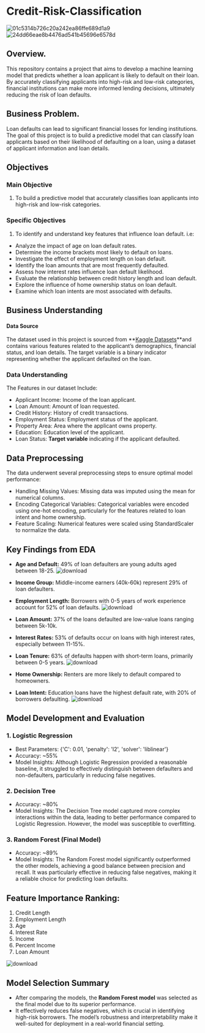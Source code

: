 # Credit-Risk-Classification
![01c5314b726c20a242ea86ffe689d1a9](https://github.com/user-attachments/assets/9be8c86d-0ffe-4b91-93e6-a60bb31c74cc)![24dd66eae8b4476ad541b45696e6578d](https://github.com/user-attachments/assets/e158c638-53f3-4221-88b3-1e0b32da0f2b)


## Overview.
This repository contains a project that aims to develop a machine learning model that predicts whether a loan applicant is likely to default on their loan. By accurately classifying applicants into high-risk and low-risk categories, financial institutions can make more informed lending decisions, ultimately reducing the risk of loan defaults.
## Business Problem.
Loan defaults can lead to significant financial losses for lending institutions. The goal of this project is to build a predictive model that can classify loan applicants based on their likelihood of defaulting on a loan, using a dataset of applicant information and loan details.

## Objectives
### Main Objective
1. To build a predictive model that accurately classifies loan applicants into high-risk and low-risk categories.
### Specific Objectives
1. To identify and understand key features that influence loan default. i.e:

- Analyze the impact of age on loan default rates.
- Determine the income brackets most likely to default on loans.
- Investigate the effect of employment length on loan default.
- Identify the loan amounts that are most frequently defaulted.
- Assess how interest rates influence loan default likelihood.
- Evaluate the relationship between credit history length and loan default.
- Explore the influence of home ownership status on loan default.
- Examine which loan intents are most associated with defaults.

## Business Understanding
#### Data Source
The dataset used in this project is sourced from **[Kaggle Datasets](https://www.kaggle.com/datasets)**and contains various features related to the applicant’s demographics, financial status, and loan details. The target variable is a binary indicator representing whether the applicant defaulted on the loan.
### Data Understanding
The Features in our dataset Include:
- Applicant Income: Income of the loan applicant.
- Loan Amount: Amount of loan requested.
- Credit History: History of credit transactions.
- Employment Status: Employment status of the applicant.
- Property Area: Area where the applicant owns property.
- Education: Education level of the applicant.
- Loan Status: **Target variable** indicating if the applicant defaulted.

## Data Preprocessing
The data underwent several preprocessing steps to ensure optimal model performance:

- Handling Missing Values: Missing data was imputed using the mean for numerical columns.
- Encoding Categorical Variables: Categorical variables were encoded using one-hot encoding, particularly for the features related to loan intent and home ownership.
- Feature Scaling: Numerical features were scaled using StandardScaler to normalize the data.

## Key Findings from EDA
- **Age and Default:** 49% of loan defaulters are young adults aged between 18-25.
  ![download](https://github.com/user-attachments/assets/3014e2e3-bc3b-4881-a021-0a97c11b0e57)

- **Income Group:** Middle-income earners (40k-60k) represent 29% of loan defaulters.
- **Employment Length:** Borrowers with 0-5 years of work experience account for 52% of loan defaults.
  ![download](https://github.com/user-attachments/assets/723455a2-b68b-4ad8-b5d7-30d532d03b36)

- **Loan Amount:** 37% of the loans defaulted are low-value loans ranging between 5k-10k.
- **Interest Rates:** 53% of defaults occur on loans with high interest rates, especially between 11-15%.
- **Loan Tenure:** 63% of defaults happen with short-term loans, primarily between 0-5 years.
  ![download](https://github.com/user-attachments/assets/1865f6a5-e996-4e33-95dd-6af342777d70)

- **Home Ownership:** Renters are more likely to default compared to homeowners.
- **Loan Intent:** Education loans have the highest default rate, with 20% of borrowers defaulting.
![download](https://github.com/user-attachments/assets/ae224b0e-2ffb-4e9f-8dba-ef57004500cc)


## Model Development and Evaluation
### 1. Logistic Regression
- Best Parameters: {'C': 0.01, 'penalty': 'l2', 'solver': 'liblinear'}
- Accuracy: ~55%
- Model Insights: Although Logistic Regression provided a reasonable baseline, it struggled to effectively distinguish between defaulters and non-defaulters, particularly in reducing false negatives.
### 2. Decision Tree
- Accuracy: ~80%
- Model Insights: The Decision Tree model captured more complex interactions within the data, leading to better performance compared to Logistic Regression. However, the model was susceptible to overfitting.
### 3. Random Forest (Final Model)
- Accuracy: ~89%
- Model Insights: The Random Forest model significantly outperformed the other models, achieving a good balance between precision and recall. It was particularly effective in reducing false negatives, making it a reliable choice for predicting loan defaults.

## Feature Importance Ranking:

1. Credit Length
2. Employment Length
3. Age
4. Interest Rate
5. Income
6. Percent Income
7. Loan Amount
 


![download](https://github.com/user-attachments/assets/59992f25-210a-46d1-91b7-a2f528928a3e)

## Model Selection Summary
- After comparing the models, the **Random Forest model** was selected as the final model due to its superior performance.
-  It effectively reduces false negatives, which is crucial in identifying high-risk borrowers. The model’s robustness and interpretability make it well-suited for deployment in a real-world financial setting.

